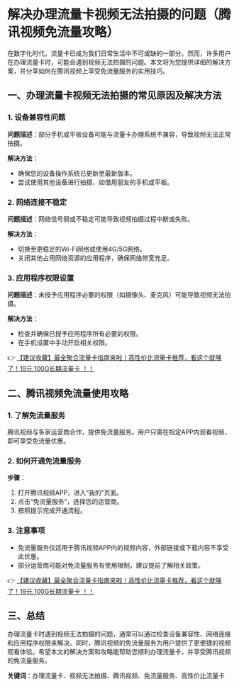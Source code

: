 # 解决办理流量卡视频无法拍摄的问题（腾讯视频免流量攻略）

在数字化时代，流量卡已成为我们日常生活中不可或缺的一部分。然而，许多用户在办理流量卡时，可能会遇到视频无法拍摄的问题。本文将为您提供详细的解决方案，并分享如何在腾讯视频上享受免流量服务的实用技巧。

## 一、办理流量卡视频无法拍摄的常见原因及解决方法

### 1. 设备兼容性问题
**问题描述**：部分手机或平板设备可能与流量卡办理系统不兼容，导致视频无法正常拍摄。

**解决方法**：
- 确保您的设备操作系统已更新至最新版本。
- 尝试使用其他设备进行拍摄，如借用朋友的手机或平板。

### 2. 网络连接不稳定
**问题描述**：网络信号弱或不稳定可能导致视频拍摄过程中断或失败。

**解决方法**：
- 切换至更稳定的Wi-Fi网络或使用4G/5G网络。
- 关闭其他占用网络资源的应用程序，确保网络带宽充足。

### 3. 应用程序权限设置
**问题描述**：未授予应用程序必要的权限（如摄像头、麦克风）可能导致视频无法拍摄。

**解决方法**：
- 检查并确保已授予应用程序所有必要的权限。
- 在手机设置中手动开启相关权限。

👉 [【建议收藏】最全聚合流量卡指南来啦！高性价比流量卡推荐，看这个就够了！19元 100G长期流量卡 ！！](https://bit.ly/Liuliangka)

## 二、腾讯视频免流量使用攻略

### 1. 了解免流量服务
腾讯视频与多家运营商合作，提供免流量服务。用户只需在指定APP内观看视频，即可享受免流量优惠。

### 2. 如何开通免流量服务
**步骤**：
1. 打开腾讯视频APP，进入“我的”页面。
2. 点击“免流量服务”，选择您的运营商。
3. 按照提示完成开通流程。

### 3. 注意事项
- 免流量服务仅适用于腾讯视频APP内的视频内容，外部链接或下载内容不享受此优惠。
- 部分运营商可能对免流量服务有使用限制，建议提前了解相关政策。

👉 [【建议收藏】最全聚合流量卡指南来啦！高性价比流量卡推荐，看这个就够了！19元 100G长期流量卡 ！！](https://bit.ly/Liuliangka)

## 三、总结

办理流量卡时遇到视频无法拍摄的问题，通常可以通过检查设备兼容性、网络连接和应用程序权限来解决。同时，腾讯视频的免流量服务为用户提供了更便捷的视频观看体验。希望本文的解决方案和攻略能帮助您顺利办理流量卡，并享受腾讯视频的免流量服务。

**关键词**：办理流量卡、视频无法拍摄、腾讯视频、免流量服务、高性价比流量卡